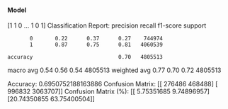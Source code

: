 #### Model
[1 1 0 ... 1 0 1]
Classification Report:
              precision    recall  f1-score   support

           0       0.22      0.37      0.27    744974
           1       0.87      0.75      0.81   4060539

    accuracy                           0.70   4805513
   macro avg       0.54      0.56      0.54   4805513
weighted avg       0.77      0.70      0.72   4805513

Accuracy: 0.6950752188163886
Confusion Matrix:
[[ 276486  468488]
 [ 996832 3063707]]
Confusion Matrix (%):
[[ 5.75351685  9.74896957]
 [20.74350855 63.75400504]]
